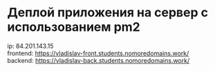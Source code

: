 # Деплой приложения на сервер с использованием pm2

ip: 84.201.143.15
</br>frontend: https://vladislav-front.students.nomoredomains.work/
</br>backend: https://vladislav-back.students.nomoredomains.work/
